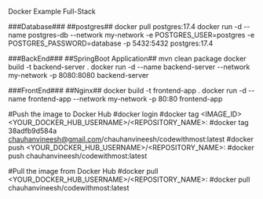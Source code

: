 Docker Example Full-Stack

###Database###
##postgres##
docker pull postgres:17.4
docker run -d --name postgres-db --network my-network -e POSTGRES_USER=postgres -e POSTGRES_PASSWORD=database -p 5432:5432 postgres:17.4


###BackEnd###
##SpringBoot Application##
mvn clean package
docker build -t backend-server .
docker run -d --name backend-server --network my-network -p 8080:8080 backend-server

###FrontEnd###
##Nginx##
docker build -t frontend-app .
docker run -d --name frontend-app --network my-network -p 80:80 frontend-app



#Push the image to Docker Hub
#docker login
#docker tag <IMAGE_ID> <YOUR_DOCKER_HUB_USERNAME>/<REPOSITORY_NAME>:<TAG>
#docker tag 38adfb9d584a <chauhanvineesh@gmail.com>/chauhanvineesh/codewithmost:latest
#docker push <YOUR_DOCKER_HUB_USERNAME>/<REPOSITORY_NAME>:<TAG>
#docker push chauhanvineesh/codewithmost:latest

#Pull the image from Docker Hub
#docker pull <YOUR_DOCKER_HUB_USERNAME>/<REPOSITORY_NAME>:<TAG>
#docker pull chauhanvineesh/codewithmost:latest
